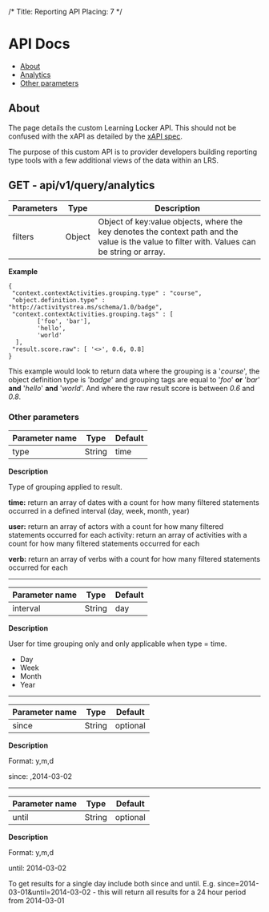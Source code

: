 /*
Title: Reporting API
Placing: 7
*/

API Docs
========

- [About](#about)
- [Analytics](#analytics)
- [Other parameters](#params)

<a name="about"></a>
## About

The page details the custom Learning Locker API. This should not be confused with the xAPI as detailed by the [xAPI spec](https://github.com/adlnet/xAPI-Spec/blob/master/xAPI.md).

The purpose of this custom API is to provider developers building reporting type tools with a few additional views of the data within an LRS.

<a name="analytics"></a>
## GET - api/v1/query/analytics

Parameters | Type | Description
----|------|----
filters | Object  | Object of key:value objects, where the key denotes the context path and the value is the value to filter with. Values can be string or array.

**Example**

    {
     "context.contextActivities.grouping.type" : "course",
     "object.definition.type" : "http://activitystrea.ms/schema/1.0/badge",
     "context.contextActivities.grouping.tags" : [
            ['foo', 'bar'], 
            'hello',
            'world'
      ],
     "result.score.raw": [ '<>', 0.6, 0.8]
    }


This example would look to return data where the grouping is a '_course_', the object definition type is '_badge_' and grouping tags are equal to '_foo_' **or** '_bar_' **and** '_hello_' **and** '_world_'. And where the raw result score is between _0.6_ and _0.8_.

<a name="params"></a>
### Other parameters

Parameter name | Type | Default
----|------|----
type | String  | time 

**Description**

Type of grouping applied to result.

**time:** return an array of dates with a count for how many filtered statements occurred in a defined interval  (day, week, month, year)

**user:** return an array of actors with a count for how many filtered statements occurred for each activity: return an array of activities with a count for how many filtered statements occurred for each 

**verb:** return an array of verbs with a count for how many filtered statements occurred for each

***

Parameter name | Type | Default
----|------|----
interval | String  | day 

**Description**

User for time grouping only and only applicable when type = time.

*  Day
*  Week
*  Month
*  Year

***

Parameter name | Type | Default
----|------|----
since | String  | optional 

**Description**

Format: y,m,d

since: ,2014-03-02

***

Parameter name | Type | Default
----|------|----
until | String  | optional 

**Description**

Format: y,m,d

until: 2014-03-02

To get results for a single day include both since and until. E.g. 
since=2014-03-01&until=2014-03-02 - this will return all results for a 24 hour period from 2014-03-01
